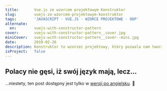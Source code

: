```yaml
---
title:       Vue.js ze wzorcem projektowym Konstruktor
slug:        vuejs-ze-wzorcem-projektowym-konstruktor
tags:        'JAVASCRIPT · VUE.JS · WZORCE PROJEKTOWE · OOP'
alternate:
  en:        vuejs-with-constructor-pattern
cover:       vuejs-with-constructor-pattern__cover.jpg
miniCover:   vuejs-with-constructor-pattern__cover--mini.jpg
date:        2019-02-26
description: Konstruktor to wzorzec projektowy, który pozwala nam tworzyć wiele instancji obiektów, które mają wspólne funkcje i są tworzone za pomocą tego samego interfejsu, zapewniając lepszą jednolitość kodu. Można go używać przy tworzeniu komponentów, pluginów, ale wg nas jest on szczególnie przydatny w przypadku zarządzania zasobami API w naszych aplikacjach front-endowych Vue.js!
isProject:   false
---
```


## Polacy nie gęsi, iż swój język mają, lecz...

...niestety, ten post dostępny jest tylko w [wersji po angielsku](/en/blog/vuejs-with-constructor-pattern). 😬
